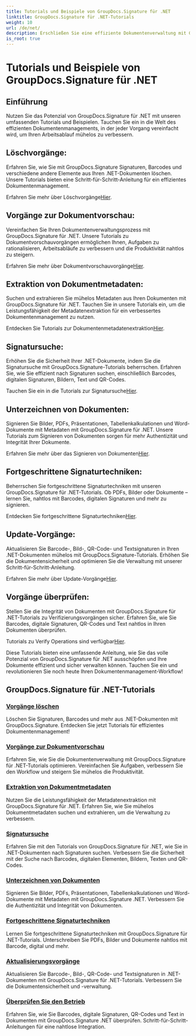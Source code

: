 ```yaml
---
title: Tutorials und Beispiele von GroupDocs.Signature für .NET
linktitle: GroupDocs.Signature für .NET-Tutorials
weight: 10
url: /de/net/
description: Erschließen Sie eine effiziente Dokumentenverwaltung mit GroupDocs.Signature für .NET-Tutorials. Dokumente nahtlos löschen, in der Vorschau anzeigen, Metadaten extrahieren, signieren, aktualisieren und überprüfen.
is_root: true
---
```


# Tutorials und Beispiele von GroupDocs.Signature für .NET

## Einführung

Nutzen Sie das Potenzial von GroupDocs.Signature für .NET mit unseren umfassenden Tutorials und Beispielen. Tauchen Sie ein in die Welt des effizienten Dokumentenmanagements, in der jeder Vorgang vereinfacht wird, um Ihren Arbeitsablauf mühelos zu verbessern.

## Löschvorgänge:
Erfahren Sie, wie Sie mit GroupDocs.Signature Signaturen, Barcodes und verschiedene andere Elemente aus Ihren .NET-Dokumenten löschen. Unsere Tutorials bieten eine Schritt-für-Schritt-Anleitung für ein effizientes Dokumentenmanagement.

 Erfahren Sie mehr über Löschvorgänge[Hier](./delete-operations/).

## Vorgänge zur Dokumentvorschau:
Vereinfachen Sie Ihren Dokumentenverwaltungsprozess mit GroupDocs.Signature für .NET. Unsere Tutorials zu Dokumentvorschauvorgängen ermöglichen Ihnen, Aufgaben zu rationalisieren, Arbeitsabläufe zu verbessern und die Produktivität nahtlos zu steigern.

 Erfahren Sie mehr über Dokumentvorschauvorgänge[Hier](./document-preview-operations/).

## Extraktion von Dokumentmetadaten:
Suchen und extrahieren Sie mühelos Metadaten aus Ihren Dokumenten mit GroupDocs.Signature für .NET. Tauchen Sie in unsere Tutorials ein, um die Leistungsfähigkeit der Metadatenextraktion für ein verbessertes Dokumentenmanagement zu nutzen.

 Entdecken Sie Tutorials zur Dokumentenmetadatenextraktion[Hier](./document-metadata-extraction/).

## Signatursuche:
Erhöhen Sie die Sicherheit Ihrer .NET-Dokumente, indem Sie die Signatursuche mit GroupDocs.Signature-Tutorials beherrschen. Erfahren Sie, wie Sie effizient nach Signaturen suchen, einschließlich Barcodes, digitalen Signaturen, Bildern, Text und QR-Codes.

 Tauchen Sie ein in die Tutorials zur Signatursuche[Hier](./signature-searching/).

## Unterzeichnen von Dokumenten:
Signieren Sie Bilder, PDFs, Präsentationen, Tabellenkalkulationen und Word-Dokumente mit Metadaten mit GroupDocs.Signature für .NET. Unsere Tutorials zum Signieren von Dokumenten sorgen für mehr Authentizität und Integrität Ihrer Dokumente.

 Erfahren Sie mehr über das Signieren von Dokumenten[Hier](./document-signing/).

## Fortgeschrittene Signaturtechniken:
Beherrschen Sie fortgeschrittene Signaturtechniken mit unseren GroupDocs.Signature für .NET-Tutorials. Ob PDFs, Bilder oder Dokumente – lernen Sie, nahtlos mit Barcodes, digitalen Signaturen und mehr zu signieren.

 Entdecken Sie fortgeschrittene Signaturtechniken[Hier](./advanced-signature-techniques/).

## Update-Vorgänge:
Aktualisieren Sie Barcode-, Bild-, QR-Code- und Textsignaturen in Ihren .NET-Dokumenten mühelos mit GroupDocs.Signature-Tutorials. Erhöhen Sie die Dokumentensicherheit und optimieren Sie die Verwaltung mit unserer Schritt-für-Schritt-Anleitung.

 Erfahren Sie mehr über Update-Vorgänge[Hier](./update-operations/).

## Vorgänge überprüfen:
Stellen Sie die Integrität von Dokumenten mit GroupDocs.Signature für .NET-Tutorials zu Verifizierungsvorgängen sicher. Erfahren Sie, wie Sie Barcodes, digitale Signaturen, QR-Codes und Text nahtlos in Ihren Dokumenten überprüfen.

 Tutorials zu Verify Operations sind verfügbar[Hier](./verify-operations/). 

Diese Tutorials bieten eine umfassende Anleitung, wie Sie das volle Potenzial von GroupDocs.Signature für .NET ausschöpfen und Ihre Dokumente effizient und sicher verwalten können. Tauchen Sie ein und revolutionieren Sie noch heute Ihren Dokumentenmanagement-Workflow!
## GroupDocs.Signature für .NET-Tutorials 
### [Vorgänge löschen](./delete-operations/)
Löschen Sie Signaturen, Barcodes und mehr aus .NET-Dokumenten mit GroupDocs.Signature. Entdecken Sie jetzt Tutorials für effizientes Dokumentenmanagement!
### [Vorgänge zur Dokumentvorschau](./document-preview-operations/)
Erfahren Sie, wie Sie die Dokumentenverwaltung mit GroupDocs.Signature für .NET-Tutorials optimieren. Vereinfachen Sie Aufgaben, verbessern Sie den Workflow und steigern Sie mühelos die Produktivität.
### [Extraktion von Dokumentmetadaten](./document-metadata-extraction/)
Nutzen Sie die Leistungsfähigkeit der Metadatenextraktion mit GroupDocs.Signature für .NET. Erfahren Sie, wie Sie mühelos Dokumentmetadaten suchen und extrahieren, um die Verwaltung zu verbessern.
### [Signatursuche](./signature-searching/)
Erfahren Sie mit den Tutorials von GroupDocs.Signature für .NET, wie Sie in .NET-Dokumenten nach Signaturen suchen. Verbessern Sie die Sicherheit mit der Suche nach Barcodes, digitalen Elementen, Bildern, Texten und QR-Codes.
### [Unterzeichnen von Dokumenten](./document-signing/)
Signieren Sie Bilder, PDFs, Präsentationen, Tabellenkalkulationen und Word-Dokumente mit Metadaten mit GroupDocs.Signature .NET. Verbessern Sie die Authentizität und Integrität von Dokumenten.
### [Fortgeschrittene Signaturtechniken](./advanced-signature-techniques/)
Lernen Sie fortgeschrittene Signaturtechniken mit GroupDocs.Signature für .NET-Tutorials. Unterschreiben Sie PDFs, Bilder und Dokumente nahtlos mit Barcode, digital und mehr.
### [Aktualisierungsvorgänge](./update-operations/)
Aktualisieren Sie Barcode-, Bild-, QR-Code- und Textsignaturen in .NET-Dokumenten mit GroupDocs.Signature für .NET-Tutorials. Verbessern Sie die Dokumentensicherheit und -verwaltung.
### [Überprüfen Sie den Betrieb](./verify-operations/)
Erfahren Sie, wie Sie Barcodes, digitale Signaturen, QR-Codes und Text in Dokumenten mit GroupDocs.Signature .NET überprüfen. Schritt-für-Schritt-Anleitungen für eine nahtlose Integration.